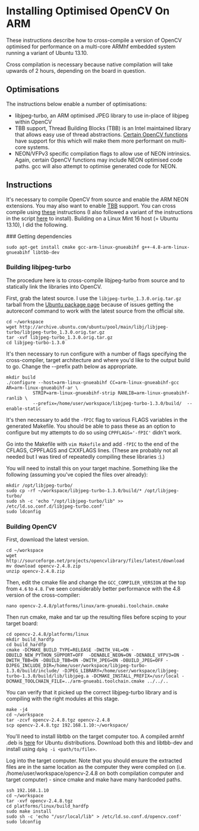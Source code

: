 Installing Optimised OpenCV On ARM
==================================

These instructions describe how to cross-compile a version of OpenCV optimised for performance on a multi-core ARMhf embedded system running a variant of Ubuntu 13.10.

Cross compilation is necessary because native compilation will take upwards of 2 hours, depending on the board in question.


Optimisations
-------------
The instructions below enable a number of optimisations:
+ libjpeg-turbo, an ARM optimised JPEG library to use in-place of libjpeg within OpenCV
+ TBB support, Thread Building Blocks (TBB) is an Intel maintained library that allows easy use of thread abstractions. [Certain OpenCV functions][opencv-libtbb] have support for this which will make them more performant on multi-core systems.
+ NEON/VFPv3 specific compilation flags to allow use of NEON intrinsics. Again, certain OpenCV functions may include NEON optimised code paths. gcc will also attempt to optimise generated code for NEON.

Instructions
------------
It's necessary to compile OpenCV from source and enable the ARM NEON extensions. You may also want to enable [TBB][tbb] support. You can cross compile using [these][2] instructions (I also followed a variant of the instructions in the script [here][3] to install). Building on a Linux Mint 16 host (= Ubuntu 13.10), I did the following.

### Getting dependencies
```
sudo apt-get install cmake gcc-arm-linux-gnueabihf g++-4.8-arm-linux-gnueabihf libtbb-dev
```

### Building libjpeg-turbo
The procedure here is to cross-compile libjpeg-turbo from source and to statically link the libraries into OpenCV. 

First, grab the latest source. I use the `libjpeg-turbo_1.3.0.orig.tar.gz` tarball from the [Ubuntu package page][libjpeg-turbo8] because of issues getting the autoreconf command to work with the latest source from the official site.

```
cd ~/workspace
wget http://archive.ubuntu.com/ubuntu/pool/main/libj/libjpeg-turbo/libjpeg-turbo_1.3.0.orig.tar.gz
tar -xvf libjpeg-turbo_1.3.0.orig.tar.gz
cd libjpeg-turbo-1.3.0
```

It's then necessary to run configure with a number of flags specifying the cross-compiler, target architecture and where you'd like to the output build to go. Change the --prefix path below as appropriate.
```
mkdir build
./configure --host=arm-linux-gnueabihf CC=arm-linux-gnueabihf-gcc AR=arm-linux-gnueabihf-ar \
          STRIP=arm-linux-gnueabihf-strip RANLIB=arm-linux-gnueabihf-ranlib \
          --prefix=/home/user/workspace/libjpeg-turbo-1.3.0/build/  --enable-static
```

It's then necessary to add the `-fPIC` flag to various FLAGS variables in the generated Makefile. You should be able to pass these as an option to configure but my attempts to do so using `CPPFLAGS='-fPIC'` didn't work.

Go into the Makefile with `vim Makefile` and add `-fPIC` to the end of the CFLAGS, CPPFLAGS and CXXFLAGS lines. (These are probably not all needed but I was tired of repeatedly compiling these libraries :).)

You will need to install this on your target machine. Something like the following (assuming you've copied the files over already):
```
mkdir /opt/libjpeg-turbo/
sudo cp -rf ~/workspace/libjpeg-turbo-1.3.0/build/* /opt/libjpeg-turbo/
sudo sh -c 'echo "/opt/libjpeg-turbo/lib" >> /etc/ld.so.conf.d/libjpeg-turbo.conf'
sudo ldconfig
```

### Building OpenCV

First, download the latest version.
```
cd ~/workspace
wget http://sourceforge.net/projects/opencvlibrary/files/latest/download
mv download opencv-2.4.8.zip
unzip opencv-2.4.8.zip
```

Then, edit the cmake file and change the `GCC_COMPILER_VERSION` at the top from `4.6` to `4.8`. I've seen considerably better performance with the 4.8 version of the cross-compiler:
```
nano opencv-2.4.8/platforms/linux/arm-gnueabi.toolchain.cmake
```

Then run cmake, make and tar up the resulting files before scping to your target board:
```
cd opencv-2.4.8/platforms/linux
mkdir build_hardfp
cd build_hardfp
cmake -DCMAKE_BUILD_TYPE=RELEASE -DWITH_V4L=ON -DBUILD_NEW_PYTHON_SUPPORT=OFF  -DENABLE_NEON=ON -DENABLE_VFPV3=ON -DWITH_TBB=ON -DBUILD_TBB=ON -DWITH_JPEG=ON -DBUILD_JPEG=OFF -DJPEG_INCLUDE_DIR=/home/user/workspace/libjpeg-turbo-1.3.0/build/include/ -DJPEG_LIBRARY=/home/user/workspace/libjpeg-turbo-1.3.0/build/lib/libjpeg.a -DCMAKE_INSTALL_PREFIX=/usr/local -DCMAKE_TOOLCHAIN_FILE=../arm-gnueabi.toolchain.cmake ../../..
```
You can verify that it picked up the correct libjpeg-turbo library and is compiling with the right modules at this stage.

```
make -j4
cd ~/workspace
tar -zcvf opencv-2.4.8.tgz opencv-2.4.8
scp opencv-2.4.8.tgz 192.168.1.10:~/workspace/
```

You'll need to install libtbb on the target computer too. A compiled armhf .deb is [here][libtbb] for Ubuntu distributions. Download both this and libtbb-dev and install using `dpkg -i <path/to/file>`.

Log into the target computer. Note that you should ensure the extracted files are in the same location as the computer they were compiled on (i.e. /home/user/workspace/opencv-2.4.8 on both compilation computer and target computer) - since cmake and make have many hardcoded paths.

```
ssh 192.168.1.10
cd ~/workspace
tar -xvf opencv-2.4.8.tgz
cd platforms/linux/build_hardfp
sudo make install
sudo sh -c 'echo "/usr/local/lib" > /etc/ld.so.conf.d/opencv.conf'
sudo ldconfig
```

[1]: http://docs.opencv.org/doc/tutorials/introduction/linux_install/linux_install.html
[2]: http://docs.opencv.org/doc/tutorials/introduction/crosscompilation/arm_crosscompile_with_cmake.html
[3]: https://help.ubuntu.com/community/OpenCV
[tbb]: https://www.threadingbuildingblocks.org/
[libtbb]: https://launchpad.net/ubuntu/saucy/armhf/libtbb2
[opencv-libtbb]: http://experienceopencv.blogspot.com/2011/07/parallelizing-loops-with-intel-thread.html
[libjpeg-turbo8]: http://packages.ubuntu.com/saucy/libjpeg-turbo8
